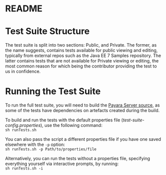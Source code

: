 # README #

# Test Suite Structure
The test suite is split into two sections: Public, and Private.
The former, as the name suggests, contains tests available for public viewing and editing, typically from external repos such as the Java EE 7 Samples repository.
The latter contains tests that are not available for Private viewing or editing, the most common reason for which being the contributor providing the test to us in confidence.

# Running the Test Suite
To run the full test suite, you will need to build the [Payara Server source](https://github.com/payara/Payara), as some of the tests have dependencies on artefacts created during the build.  

To build and run the tests with the default properties file (_test-suite-config.properties_), use the following command:  
`sh runTests.sh`

You can also pass the script a different properties file if you have one saved elsewhere with the `-p` option:  
`sh runTests.sh -p Path/to/properties/file`

Alternatively, you can run the tests without a properties file, specifying everything yourself via interactive prompts, by running:  
`sh runTests.sh -i`
